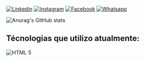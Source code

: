 [![Linkedin](https://img.shields.io/badge/LinkedIn-0077B5?style=for-the-badge&logo=linkedin&logoColor=white)](https://www.linkedin.com/in/j-renan/)
[![Instagram](https://img.shields.io/badge/Instagram-E4405F?style=for-the-badge&logo=instagram&logoColor=white)](https://www.instagram.com/j.renan_dev/)
[![Facebook](https://img.shields.io/badge/Facebook-1877F2?style=for-the-badge&logo=facebook&logoColor=white)](https://www.facebook.com/joaorenan.celso)
[![Whatsapp](https://img.shields.io/badge/WhatsApp-25D366?style=for-the-badge&logo=whatsapp&logoColor=white)](https://api.whatsapp.com/send?phone=5519988101852&text=Ol%C3%A1!)

![Anurag's GitHub stats](https://github-readme-stats.vercel.app/api?username=j-renan&show_icons=true&theme=gruvbox)

## Técnologias que utilizo atualmente:

<div style="display: inline_block">
    <img align="center" alt="HTML 5" src="https://img.shields.io/badge/HTML5-E34F26?style=for-the-badge&logo=html5&logoColor=white"/>
</div>
